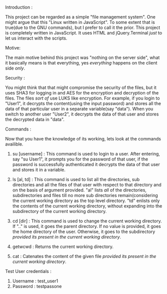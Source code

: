 Introduction :

This project can be regarded as a simple "file management system". One might argue that this "Linux written in JavaScript". To some extent that is true(due to the GNU commands), but I prefer to call it the prior.
This project is completely written in JavaScript. It uses HTML and jQuery.Terminal *just* to let us interact with the scripts.

Motive:

The main motive behind this project was "nothing on the server side", what it basically means is that everything, yes *everything* happens on the client side *only*.

Security : 

You might think that that might compromise the security of the files, but it uses SHA3 for logging in and AES for the encryption and decryption of the files.
The files *sort of* use LUKS like encryption. For example, if you login to "User1", it decrypts the content(using the input password) and stores all the data of that particular user in a separate variable(say "data"). When you switch to another user "User2", it decrypts the data of that user and stores the decrypted data in "data".

Commands :

Now that you have the knowledge of its working, lets look at the commands availible.

1) su [username] : This command is used to login to a user. After entering, say "su User1", it prompts you for the password of that user, if the password is successfully authenticated it decrypts the data of that user and stores it in a variable.

2) ls [al, td] : This command is used to list all the directories, sub directories and all the files of that user with respect to that directory and on the basis of argument provided. "al" lists *all* of the directories, subdirectories and files till no more sub directories remain(considering the current working directory as the top level directory. "td" enlists only the contents of the current working directory, without expanding into the subdirectory of the current working directory.

3) cd [dir] : This command is used to change the current working directory. If ".." is used, it goes the parent directory. If no value is provided, it goes the home directory of the user. Otherwise, it goes to the subdirectory *provided its present in the current working directory*.

4) getwcwd : Returns the current working directory.

5) cat : Catenates the content of the given file *provided its present in the current working directory*.

Test User credentials :
1) Username : test_user1
2) Password : testpassone
